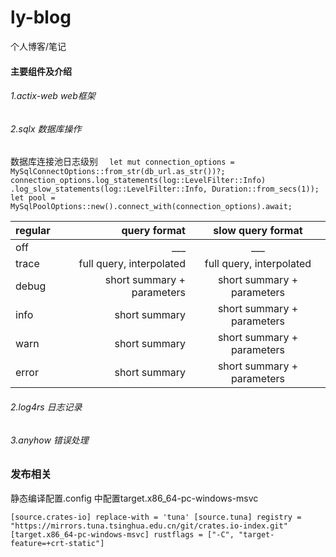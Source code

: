 # ly-blog
个人博客/笔记

#### 主要组件及介绍
###### 1.actix-web web框架
###### 2.sqlx 数据库操作

数据库连接池日志级别 
`  let mut connection_options = MySqlConnectOptions::from_str(db_url.as_str())?;
         connection_options.log_statements(log::LevelFilter::Info)
             .log_slow_statements(log::LevelFilter::Info, Duration::from_secs(1));
         let pool = MySqlPoolOptions::new().connect_with(connection_options).await;`
         
         
| regular        | query format   |  slow query format  |
| --------   | -----:  | :----:  |
| off      | ___   |   ___     |
| trace       |   full query, interpolated    |   full query, interpolated   |
| debug       |    short summary + parameters     |  short summary + parameters  |
| info        |    short summary     |  short summary + parameters  |
| warn        |    short summary     |  short summary + parameters  |
| error       |    short summary    |  short summary + parameters |
 		
 	 	
 	 	
 	 	
###### 2.log4rs 日志记录 
###### 3.anyhow 错误处理



###  发布相关
静态编译配置.config 中配置target.x86_64-pc-windows-msvc

`[source.crates-io]
 replace-with = 'tuna'
 [source.tuna]
 registry = "https://mirrors.tuna.tsinghua.edu.cn/git/crates.io-index.git"
 [target.x86_64-pc-windows-msvc]
 rustflags = ["-C", "target-feature=+crt-static"]`
